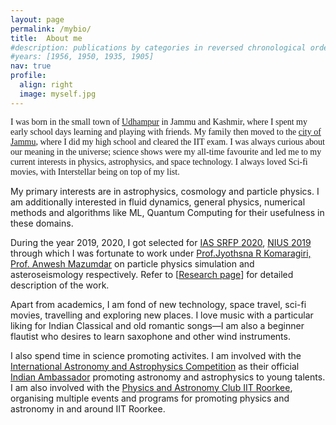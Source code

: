 ```yaml
---
layout: page
permalink: /mybio/
title:  About me 
#description: publications by categories in reversed chronological order. generated by jekyll-scholar.
#years: [1956, 1950, 1935, 1905]
nav: true
profile:
  align: right 
  image: myself.jpg
---
```

<div id="bio_anim">
  <div class="header-bar">
    <p style="font-family:Dancing Script, cursive">
      I was born in the small town of <a href="https://udhampur.nic.in/tourist-places/">Udhampur</a> in Jammu and Kashmir, where I spent my early school days learning and playing with friends. My family then moved to the <a href="https://jammu.nic.in/">city of Jammu</a>, where I did my high school and cleared the IIT exam. I was always curious about our meaning in the universe; science shows were my all-time favourite and led me to my current interests in physics, astrophysics, and space technology. I always loved Sci-fi movies, with Interstellar being on top of my list.
    </p>
  </div>
  <p>
    My primary interests are in astrophysics, cosmology and particle physics. I am additionally interested in fluid dynamics, general physics, numerical methods and algorithms like ML, Quantum Computing for their usefulness in these domains. 
  </p> 
  <p> 
    During the year 2019, 2020, I got selected for 
    <a href="https://web-japps.ias.ac.in:8443/fellowship2020/lists/result.jsp">IAS SRFP 2020</a>, 
    <a href="https://www.hbcse.tifr.res.in/data/national-initiative-on-undergraduate-sciences-nius">NIUS 2019</a> 
    through which I was fortunate to work under 
    <a href="http://chep.iisc.ac.in/Personnel/pages/jyothsna/index.html">Prof.Jyothsna R Komaragiri, 
    <a href="https://scholar.google.co.in/citations?user=UOV5qTsAAAAJ&hl=en">Prof. Anwesh Mazumdar</a> 
    on particle physics simulation and asteroseismology respectively. Refer to [<a href="/vanshaj-kerni/projects/">Research page</a>] for detailed description of the work.
  
  <p>
    Apart from academics, I am fond of new technology, space travel, sci-fi movies, travelling and exploring new places. I love music with a particular liking for Indian Classical and old romantic songs—I am also a beginner flautist who desires to learn saxophone and other wind instruments.
  </p>
  <p>
    I also spend time in science promoting activites. I am involved with the <a href="https://iaac.space/en/">International Astronomy and Astrophysics Competition</a> as their official <a href="https://iaac.space/en/vankerni">Indian Ambassador</a> promoting astronomy and astrophysics to young talents. I am also involved with the <a href="https://www.facebook.com/physastroclubiitr/">Physics and Astronomy Club IIT Roorkee</a>, organising multiple events and programs for promoting physics and astronomy in and around IIT Roorkee.
  </p>